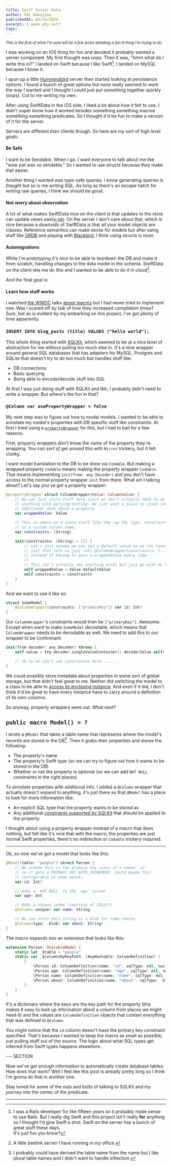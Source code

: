 ```yaml
---
title: Swift Server Data
author: Pat Nakajima
publishedAt: 05/15/2024
excerpt: I mean why not?
tags:
---
```


<small><em>This is the first of what I'm sure will be a few posts detailing a fun lil thing I'm trying to do.</em></small>

I was working on an iOS thing for fun and decided it probably wanted a server component. My first thought was oops. Then it was, "hmm what do I write this in?" I landed on Swift because I like Swift[^1]. I landed on MySQL because I know it.

I spun up a little [Hummingbird](https://github.com/hummingbird-project/hummingbird) server then started looking at persistence options. I found a bunch of great options but none really seemed to work the way I wanted and I thought I could just put something together quickly (oops). Cut to me writing my own.

After using SwiftData in the iOS side, I liked a lot about how it felt to use. I didn't super know how it worked besides something something macros something something predicates. So I thought it'd be fun to make a version of it for the server.

Servers are different than clients though. So here are my sort of high level goals:

#### Be Safe

I want to be Sendable. When I go, I want everyone to talk about me like "wow pat was so sendable." So I wanted to use structs because they make that easier.

Another thing I wanted was type-safe queries. I know generating queries is _fraught_ but so is me writing SQL. As long as there's an escape hatch for writing raw queries, I think we should be good.

#### Not worry about observation

A lot of what makes SwiftData nice on the client is that updates to the store can update views easily[-ish](/posts/2-live-model/). On the server I don't care about that, which is nice because a _downside_ of SwiftData is that all your model objects are classes. Reference semantics can make sense for models but after using stuff like [GRDB](https://github.com/groue/GRDB.swift) and playing with [Blackbird](https://github.com/marcoarment/Blackbird), I think using structs is nicer.

#### Automigrations

While I'm prototyping it's nice to be able to teardown the DB and make it from scratch, handling changes to the data model in the schema. SwiftData on the client lets me do this and I wanted to be able to do it in cloud[^2].

And the final goal is:

#### Learn how stuff works

I watched [the WWDC](https://developer.apple.com/videos/play/wwdc2023/10166/) talks [about macros](https://developer.apple.com/videos/play/wwdc2023/10167/) but I had never tried to implement one. Was I scared off by talk of how they increased compilation times? Sure, but as is evident by my embarking on this project, I've got plenty of time apparently.

### `INSERT INTO blog_posts (title) VALUES ("hello world");`

This whole thing started with [SQLKit](https://github.com/vapor/sql-kit), which seemed to be at a nice level of abstraction for me without pulling too much else in. It's a nice wrapper around general SQL databases that has adapters for MySQL, Postgres and SQLite that doesn't try to do too much but handles stuff like:

- DB connections
- Basic querying
- Being able to encode/decode stuff into SQL

At first I was just doing stuff with SQLKit and tbh, I probably didn't need to write a wrapper. But where's the fun in that?

### `@Column var usePropertyWrapper = false`

My next step was to figure out how to model models. I wanted to be able to annotate my model's properties with DB specific stuff like constraints. At first I tried using a [`propertyWrapper`](https://docs.swift.org/swift-book/documentation/the-swift-programming-language/properties/#Property-Wrappers) for this, but I had to bail for a few reasons.

First, property wrappers don't know the name of the property they're wrapping. You can _sort of_ get around this with `Mirror` trickery, but it felt clunky.

I want model translation to the DB to be done via `Codable`. But making a wrapped property `Codable` means making the property wrapper `Codable`. That means implementing `init(from: any Decoder)` and you don't have access to the normal property wrapper `init` from there. What am I talking about? Let's say you've got a property wrapper:

```swift
@propertyWrapper struct ColumnWrapper<Value: ColumnValue> {
	// We can just store stuff here since we don't actually need to do
	// anything with getting/setting. We just want a place to stash some
	// additional data about a property.
	var wrappedValue: Value

	// This is where we'd store stuff like the raw SQL type, constraints,
	// or a custom column name.
	var constraints: [String]

	init(constraints: [String] = []) {
		// Let's just assume we can set a default value so we can have a pretty
		// init that lets us just call @ColumnWrapper(constraints: [...])
		// instead of having to pass a wrappedValue every time.
		//
		// This isn't actually how anything works but just go with me here.
		self.wrappedValue = Value.defaultValue
		self.constraints = constraints
	}
}
```

And we want to use it like so:

```swift
struct SomeModel {
	@ColumnWrapper(constraints: ["primaryKey"]) var id: Int?
}
```

Our `ColumnWrapper`'s constraints would then be `["primaryKey"]`. Awesome. Except when want to make `SomeModel` decodable, which means that `ColumnWrapper` needs to be decodable as well. We need to add this to our wrapper to be conformant:

```swift
init(from decoder: any Decoder) throws {
	self.value = try decoder.singleValueContainer().decode(Value.self)

	// oh no we can't set constraints here.......
}
```

We could possibly store metadata about properties in some sort of global storage, but that didn't feel great to me. Neither did switching the model to a class to be able to [access its enclosing instance](https://www.swiftbysundell.com/articles/accessing-a-swift-property-wrappers-enclosing-instance/). And even if it did, I don't think it'd be great to have every instance have to carry around a definition of its own columns.

So anyway, property wrappers were out. What next?

## `public macro Model() = ?`

I wrote a `@Model` that takes a table name that represents where the model's records are stored in the DB[^3]. Then it grabs their properties and stores the following:

- The property's name
- The property's Swift type (so we can try to figure out how it wants to be stored in the DB)
- Whether or not the property is optional (so we can add `NOT NULL` constraints in the right places)

To annotate properties with additional info, I added a `@Column` wrapper that actually doesn't expand to anything, it's just there so that `@Model` has a place to look for more information like:

- An explicit SQL type that the property wants to be stored as
- Any additional [constraints supported by SQLKit](https://github.com/vapor/sql-kit/blob/main/Sources/SQLKit/Expressions/Clauses/SQLColumnConstraintAlgorithm.swift) that should be applied to the property.

I thought about using a property wrapper instead of a macro that does nothing, but felt like it's nice that with the macro, the properties are just normal Swift properties, there's no indirection or `Codable` trickery required.

---

Ok, so now we've got a model that looks like this:

```swift !image!
@Model(table: "people") struct Person {
	// We assume this is the primary key since it's named `id`
	// so it gets a PRIMARY KEY AUTO_INCREMENT. Could maybe this
	// configurable at some point…
	var id: Int?

	// Adds a `NOT NULL` to the `age` column
	var age: Int

	// Adds a unique index (courtesy of SQLKit)
	@Column(.unique) var name: String

	// We can store this string as a blob for some reason
	@Column(type: .blob) var about: String?
}
```

The macro expands into an extension that looks like this:

```swift
extension Person: StorableModel {
	static let _$table = "people"
	static var _$columnsByKeyPath: [AnyHashable: ColumnDefinition] {
		[
			\Person.id: ColumnDefinition(name: "id", sqlType: nil, swiftType: Int.self, isOptional: true, constraints: []),
			\Person.age: ColumnDefinition(name: "age", sqlType: nil, swiftType: Int.self, isOptional: false, constraints: []),
			\Person.name: ColumnDefinition(name: "name", sqlType: nil, swiftType: String.self, isOptional: false, constraints: [.unique]),
			\Person.about: ColumnDefinition(name: "about", sqlType: .blob, swiftType: String.self, isOptional: true, constraints: [])
		]
	}
}
```

It's a dictionary where the keys are the key path for the property (this makes it easy to look up information about a column from places we might need it) and the values are `ColumnDefinition` objects that contain everything that was defined in `@Column`.

You might notice that the `id` column doesn't have the primary key constraint specified. That's because I wanted to keep the macro as small as possible, just pulling stuff out of the source. The logic about what SQL types get inferred from Swift types happens elsewhere.

--- SECTION

Now we've got enough information to automatically create database tables. How does that work? Well I feel like this post is already pretty long so I think I'm gonna do that in another one.

Stay tuned for some of the nuts and bolts of talking to SQLKit and my journey into the center of the predicate.

---

[^1]: I was a Rails developer for like fifteen years so it probably made sense to use Rails. But I really dig Swift and this project isn't really **for** anything so I thought I'd give Swift a shot. Swift on the server has a bunch of great stuff these days. <br/>It's just fun you know?
[^2]: A little beelink server I have running in my office.
[^3]: I probably could have derived the table name from the name but I like plural table names and I didn't want to handle inflection.
